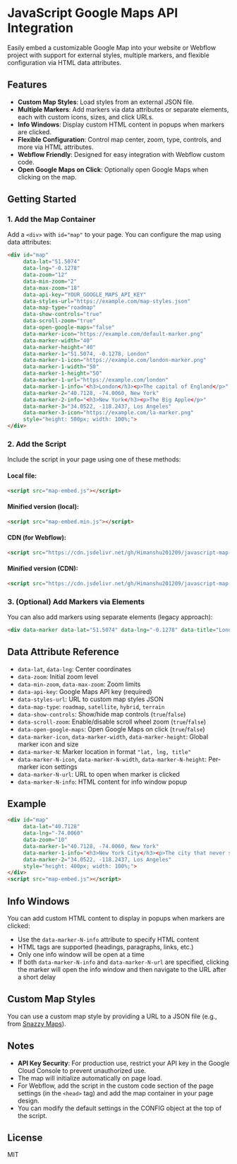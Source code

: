 # JavaScript Google Maps API Integration

Easily embed a customizable Google Map into your website or Webflow project with support for external styles, multiple markers, and flexible configuration via HTML data attributes.

## Features
- **Custom Map Styles**: Load styles from an external JSON file.
- **Multiple Markers**: Add markers via data attributes or separate elements, each with custom icons, sizes, and click URLs.
- **Info Windows**: Display custom HTML content in popups when markers are clicked.
- **Flexible Configuration**: Control map center, zoom, type, controls, and more via HTML attributes.
- **Webflow Friendly**: Designed for easy integration with Webflow custom code.
- **Open Google Maps on Click**: Optionally open Google Maps when clicking on the map.

## Getting Started

### 1. Add the Map Container
Add a `<div>` with `id="map"` to your page. You can configure the map using data attributes:

```html
<div id="map"
     data-lat="51.5074"
     data-lng="-0.1278"
     data-zoom="12"
     data-min-zoom="2"
     data-max-zoom="18"
     data-api-key="YOUR_GOOGLE_MAPS_API_KEY"
     data-styles-url="https://example.com/map-styles.json"
     data-map-type="roadmap"
     data-show-controls="true"
     data-scroll-zoom="true"
     data-open-google-maps="false"
     data-marker-icon="https://example.com/default-marker.png"
     data-marker-width="40"
     data-marker-height="40"
     data-marker-1="51.5074, -0.1278, London"
     data-marker-1-icon="https://example.com/london-marker.png"
     data-marker-1-width="50"
     data-marker-1-height="50"
     data-marker-1-url="https://example.com/london"
     data-marker-1-info="<h3>London</h3><p>The capital of England</p>"
     data-marker-2="40.7128, -74.0060, New York"
     data-marker-2-info="<h3>New York</h3><p>The Big Apple</p>"
     data-marker-3="34.0522, -118.2437, Los Angeles"
     data-marker-3-icon="https://example.com/la-marker.png"
     style="height: 500px; width: 100%;">
</div>
```

### 2. Add the Script
Include the script in your page using one of these methods:

#### Local file:
```html
<script src="map-embed.js"></script>
```

#### Minified version (local):
```html
<script src="map-embed.min.js"></script>
```

#### CDN (for Webflow):
```html
<script src="https://cdn.jsdelivr.net/gh/Himanshu201209/javascript-map-api@main/map-embed.js"></script>
```

#### Minified version (CDN):
```html
<script src="https://cdn.jsdelivr.net/gh/Himanshu201209/javascript-map-api@main/map-embed.min.js"></script>
```

### 3. (Optional) Add Markers via Elements
You can also add markers using separate elements (legacy approach):

```html
<div data-marker data-lat="51.5074" data-lng="-0.1278" data-title="London" data-icon="https://example.com/london-marker.png" data-width="50" data-height="50" data-url="https://example.com/london" data-info="<h3>London</h3><p>Click for more info</p>"></div>
```

## Data Attribute Reference
- `data-lat`, `data-lng`: Center coordinates
- `data-zoom`: Initial zoom level
- `data-min-zoom`, `data-max-zoom`: Zoom limits
- `data-api-key`: Google Maps API key (required)
- `data-styles-url`: URL to custom map styles JSON
- `data-map-type`: `roadmap`, `satellite`, `hybrid`, `terrain`
- `data-show-controls`: Show/hide map controls (`true`/`false`)
- `data-scroll-zoom`: Enable/disable scroll wheel zoom (`true`/`false`)
- `data-open-google-maps`: Open Google Maps on click (`true`/`false`)
- `data-marker-icon`, `data-marker-width`, `data-marker-height`: Global marker icon and size
- `data-marker-N`: Marker location in format `"lat, lng, title"`
- `data-marker-N-icon`, `data-marker-N-width`, `data-marker-N-height`: Per-marker icon settings
- `data-marker-N-url`: URL to open when marker is clicked
- `data-marker-N-info`: HTML content for info window popup

## Example
```html
<div id="map"
     data-lat="40.7128"
     data-lng="-74.0060"
     data-zoom="10"
     data-marker-1="40.7128, -74.0060, New York"
     data-marker-1-info="<h3>New York City</h3><p>The city that never sleeps</p>"
     data-marker-2="34.0522, -118.2437, Los Angeles"
     style="height: 400px; width: 100%;">
</div>
<script src="map-embed.js"></script>
```

## Info Windows
You can add custom HTML content to display in popups when markers are clicked:

- Use the `data-marker-N-info` attribute to specify HTML content
- HTML tags are supported (headings, paragraphs, links, etc.)
- Only one info window will be open at a time
- If both `data-marker-N-info` and `data-marker-N-url` are specified, clicking the marker will open the info window and then navigate to the URL after a short delay

## Custom Map Styles
You can use a custom map style by providing a URL to a JSON file (e.g., from [Snazzy Maps](https://snazzymaps.com/)).

## Notes
- **API Key Security**: For production use, restrict your API key in the Google Cloud Console to prevent unauthorized use.
- The map will initialize automatically on page load.
- For Webflow, add the script in the custom code section of the page settings (in the `<head>` tag) and add the map container in your page design.
- You can modify the default settings in the CONFIG object at the top of the script.

## License
MIT
